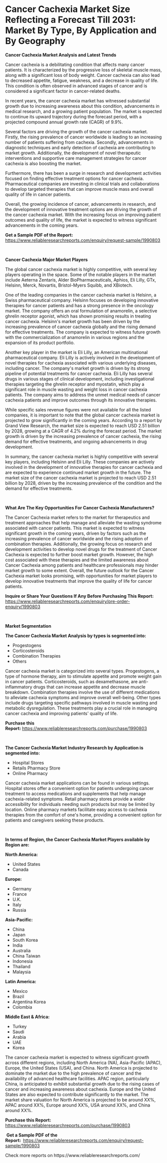 <p><h1>Cancer Cachexia Market Size Reflecting a Forecast Till 2031: Market By Type, By Application and By Geography</h1></p><p><strong>Cancer Cachexia Market Analysis and Latest Trends</strong></p>
<p><p>Cancer cachexia is a debilitating condition that affects many cancer patients. It is characterized by the progressive loss of skeletal muscle mass, along with a significant loss of body weight. Cancer cachexia can also lead to decreased appetite, fatigue, weakness, and a decrease in quality of life. This condition is often observed in advanced stages of cancer and is considered a significant factor in cancer-related deaths.</p><p>In recent years, the cancer cachexia market has witnessed substantial growth due to increasing awareness about this condition, advancements in medical research, and a growing patient population. The market is expected to continue its upward trajectory during the forecast period, with a projected compound annual growth rate (CAGR) of 9.9%.</p><p>Several factors are driving the growth of the cancer cachexia market. Firstly, the rising prevalence of cancer worldwide is leading to an increasing number of patients suffering from cachexia. Secondly, advancements in diagnostic techniques and early detection of cachexia are contributing to market growth. Additionally, the development of novel therapeutic interventions and supportive care management strategies for cancer cachexia is also boosting the market.</p><p>Furthermore, there has been a surge in research and development activities focused on finding effective treatment options for cancer cachexia. Pharmaceutical companies are investing in clinical trials and collaborations to develop targeted therapies that can improve muscle mass and overall quality of life in cancer patients.</p><p>Overall, the growing incidence of cancer, advancements in research, and the development of innovative treatment options are driving the growth of the cancer cachexia market. With the increasing focus on improving patient outcomes and quality of life, the market is expected to witness significant advancements in the coming years.</p></p>
<p><strong>Get a Sample PDF of the Report:&nbsp;</strong> <a href="https://www.reliableresearchreports.com/enquiry/request-sample/1990803">https://www.reliableresearchreports.com/enquiry/request-sample/1990803</a></p>
<p>&nbsp;</p>
<p><strong>Cancer Cachexia Major Market Players</strong></p>
<p><p>The global cancer cachexia market is highly competitive, with several key players operating in the space. Some of the notable players in the market include Aeterna Zentaris, Alder BioPharmaceuticals, Aphios, Eli Lilly, GTx, Helsinn, Merck, Novartis, Bristol-Myers Squibb, and XBiotech.</p><p>One of the leading companies in the cancer cachexia market is Helsinn, a Swiss pharmaceutical company. Helsinn focuses on developing innovative therapies for cancer patients and has a strong presence in the oncology market. The company offers an oral formulation of anamorelin, a selective ghrelin receptor agonist, which has shown promising results in treating cancer cachexia. Helsinn's market growth has been driven by the increasing prevalence of cancer cachexia globally and the rising demand for effective treatments. The company is expected to witness future growth with the commercialization of anamorelin in various regions and the expansion of its product portfolio.</p><p>Another key player in the market is Eli Lilly, an American multinational pharmaceutical company. Eli Lilly is actively involved in the development of novel therapies for cachexia associated with various underlying diseases, including cancer. The company's market growth is driven by its strong pipeline of potential treatments for cancer cachexia. Eli Lilly has several drugs in various stages of clinical development, including investigational therapies targeting the ghrelin receptor and myostatin, which play a significant role in muscle wasting and weight loss in cancer cachexia patients. The company aims to address the unmet medical needs of cancer cachexia patients and improve outcomes through its innovative therapies.</p><p>While specific sales revenue figures were not available for all the listed companies, it is important to note that the global cancer cachexia market is projected to grow significantly in the coming years. According to a report by Grand View Research, the market size is expected to reach USD 2.51 billion by 2028, growing at a CAGR of 4.2% during the forecast period. The market growth is driven by the increasing prevalence of cancer cachexia, the rising demand for effective treatments, and ongoing advancements in drug development.</p><p>In summary, the cancer cachexia market is highly competitive with several key players, including Helsinn and Eli Lilly. These companies are actively involved in the development of innovative therapies for cancer cachexia and are expected to experience continued market growth in the future. The market size of the cancer cachexia market is projected to reach USD 2.51 billion by 2028, driven by the increasing prevalence of the condition and the demand for effective treatments.</p></p>
<p>&nbsp;</p>
<p><strong>What Are The Key Opportunities For Cancer Cachexia Manufacturers?</strong></p>
<p><p>The Cancer Cachexia market refers to the market for therapeutics and treatment approaches that help manage and alleviate the wasting syndrome associated with cancer patients. This market is expected to witness significant growth in the coming years, driven by factors such as the increasing prevalence of cancer worldwide and the rising adoption of combination therapies. Additionally, the growing focus on research and development activities to develop novel drugs for the treatment of Cancer Cachexia is expected to further boost market growth. However, the high cost associated with these therapies and the limited awareness about Cancer Cachexia among patients and healthcare professionals may hinder market growth to some extent. Overall, the future outlook for the Cancer Cachexia market looks promising, with opportunities for market players to develop innovative treatments that improve the quality of life for cancer patients.</p></p>
<p><strong>Inquire or Share Your Questions If Any Before Purchasing This Report:</strong> <a href="https://www.reliableresearchreports.com/enquiry/pre-order-enquiry/1990803">https://www.reliableresearchreports.com/enquiry/pre-order-enquiry/1990803</a></p>
<p>&nbsp;</p>
<p><strong>Market Segmentation</strong></p>
<p><strong>The Cancer Cachexia Market Analysis by types is segmented into:</strong></p>
<p><ul><li>Progestogens</li><li>Corticosteroids</li><li>Combination Therapies</li><li>Others</li></ul></p>
<p><p>Cancer cachexia market is categorized into several types. Progestogens, a type of hormone therapy, aim to stimulate appetite and promote weight gain in cancer patients. Corticosteroids, such as dexamethasone, are anti-inflammatory drugs that can increase appetite and decrease muscle breakdown. Combination therapies involve the use of different medications to alleviate cachexia symptoms and improve overall well-being. Other types include drugs targeting specific pathways involved in muscle wasting and metabolic dysregulation. These treatments play a crucial role in managing cancer cachexia and improving patients' quality of life.</p></p>
<p><strong>Purchase this Report:&nbsp;</strong><a href="https://www.reliableresearchreports.com/purchase/1990803">https://www.reliableresearchreports.com/purchase/1990803</a></p>
<p>&nbsp;</p>
<p><strong>The Cancer Cachexia Market Industry Research by Application is segmented into:</strong></p>
<p><ul><li>Hospital Stores</li><li>Retails Pharmacy Store</li><li>Online Pharmacy</li></ul></p>
<p><p>Cancer cachexia market applications can be found in various settings. Hospital stores offer a convenient option for patients undergoing cancer treatment to access medications and supplements that help manage cachexia-related symptoms. Retail pharmacy stores provide a wider accessibility for individuals needing such products but may be limited by location. Online pharmacy markets facilitate easy access to cachexia therapies from the comfort of one's home, providing a convenient option for patients and caregivers seeking these products.</p></p>
<p>&nbsp;</p>
<p><strong>In terms of Region, the Cancer Cachexia Market Players available by Region are:</strong></p>
<p>
    <p> <strong> North America: </strong>
        <ul>
            <li>United States</li>
            <li>Canada</li>
        </ul>
        </p> 
    <p> <strong> Europe: </strong>
        <ul>
            <li>Germany</li>
            <li>France</li>
            <li>U.K.</li>
            <li>Italy</li>
            <li>Russia</li>
        </ul>
        </p> 
    <p> <strong> Asia-Pacific: </strong>
        <ul>
            <li>China</li>
            <li>Japan</li>
            <li>South Korea</li>
            <li>India</li>
            <li>Australia</li>
            <li>China Taiwan</li>
            <li>Indonesia</li>
            <li>Thailand</li>
            <li>Malaysia</li>
        </ul>
        </p> 
    <p> <strong> Latin America: </strong>
        <ul>
            <li>Mexico</li>
            <li>Brazil</li>
            <li>Argentina Korea</li>
            <li>Colombia</li>
        </ul>
        </p> 
    <p> <strong> Middle East & Africa: </strong>
        <ul>
            <li>Turkey</li>
            <li>Saudi</li>
            <li>Arabia</li>
            <li>UAE</li>
            <li>Korea</li>
        </ul>
    </p>
    </p>
<p><p>The cancer cachexia market is expected to witness significant growth across different regions, including North America (NA), Asia-Pacific (APAC), Europe, the United States (USA), and China. North America is projected to dominate the market due to the high prevalence of cancer and the availability of advanced healthcare facilities. APAC region, particularly China, is anticipated to exhibit substantial growth due to the rising cases of cancer and increasing awareness about cachexia. Europe and the United States are also expected to contribute significantly to the market. The market share valuation for North America is projected to be around XX%, APAC around XX%, Europe around XX%, USA around XX%, and China around XX%.</p></p>
<p><strong>Purchase this Report: </strong><a href="https://www.reliableresearchreports.com/purchase/1990803">https://www.reliableresearchreports.com/purchase/1990803</a></p>
<p>&nbsp;<strong>Get a Sample PDF of the Report:&nbsp;&nbsp;</strong><a href="https://www.reliableresearchreports.com/enquiry/request-sample/1990803">https://www.reliableresearchreports.com/enquiry/request-sample/1990803</a></p>
<p><strong></strong></p>
<p>Check more reports on https://www.reliableresearchreports.com/</p>